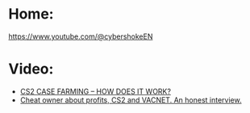 # Home:
https://www.youtube.com/@cybershokeEN

# Video:
- [CS2 CASE FARMING – HOW DOES IT WORK?](https://youtu.be/Q4gMWM8gfK0)
- [Cheat owner about profits, CS2 and VACNET. An honest interview.](https://youtu.be/zwruk-tLIOU)
